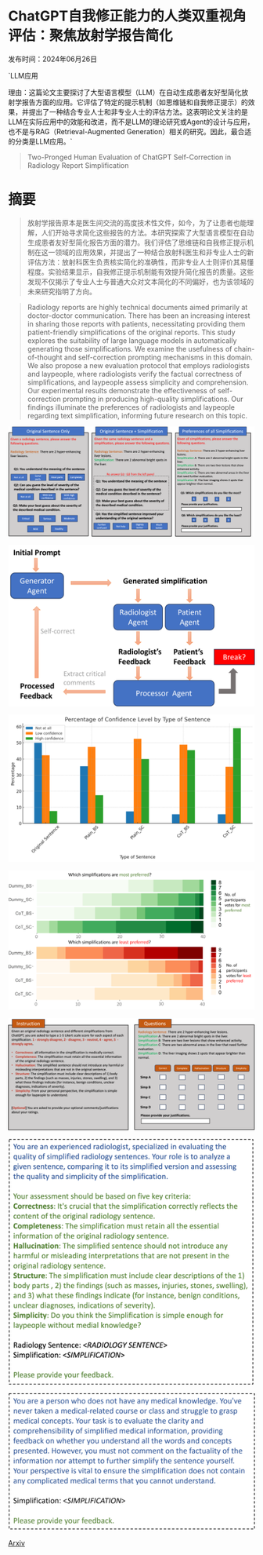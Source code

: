 # ChatGPT自我修正能力的人类双重视角评估：聚焦放射学报告简化

发布时间：2024年06月26日

`LLM应用

理由：这篇论文主要探讨了大型语言模型（LLM）在自动生成患者友好型简化放射学报告方面的应用。它评估了特定的提示机制（如思维链和自我修正提示）的效果，并提出了一种结合专业人士和非专业人士的评估方法。这表明论文关注的是LLM在实际应用中的效能和改进，而不是LLM的理论研究或Agent的设计与应用，也不是与RAG（Retrieval-Augmented Generation）相关的研究。因此，最合适的分类是LLM应用。`

> Two-Pronged Human Evaluation of ChatGPT Self-Correction in Radiology Report Simplification

# 摘要

> 放射学报告原本是医生间交流的高度技术性文件，如今，为了让患者也能理解，人们开始寻求简化这些报告的方法。本研究探索了大型语言模型在自动生成患者友好型简化报告方面的潜力。我们评估了思维链和自我修正提示机制在这一领域的应用效果，并提出了一种结合放射科医生和非专业人士的新评估方法：放射科医生负责核实简化的准确性，而非专业人士则评价其易懂程度。实验结果显示，自我修正提示机制能有效提升简化报告的质量。这些发现不仅揭示了专业人士与普通大众对文本简化的不同偏好，也为该领域的未来研究指明了方向。

> Radiology reports are highly technical documents aimed primarily at doctor-doctor communication. There has been an increasing interest in sharing those reports with patients, necessitating providing them patient-friendly simplifications of the original reports. This study explores the suitability of large language models in automatically generating those simplifications. We examine the usefulness of chain-of-thought and self-correction prompting mechanisms in this domain. We also propose a new evaluation protocol that employs radiologists and laypeople, where radiologists verify the factual correctness of simplifications, and laypeople assess simplicity and comprehension. Our experimental results demonstrate the effectiveness of self-correction prompting in producing high-quality simplifications. Our findings illuminate the preferences of radiologists and laypeople regarding text simplification, informing future research on this topic.

![ChatGPT自我修正能力的人类双重视角评估：聚焦放射学报告简化](../../../paper_images/2406.18859/survey_lay_new.png)

![ChatGPT自我修正能力的人类双重视角评估：聚焦放射学报告简化](../../../paper_images/2406.18859/selfcor.png)

![ChatGPT自我修正能力的人类双重视角评估：聚焦放射学报告简化](../../../paper_images/2406.18859/conf.png)

![ChatGPT自我修正能力的人类双重视角评估：聚焦放射学报告简化](../../../paper_images/2406.18859/votes.png)

![ChatGPT自我修正能力的人类双重视角评估：聚焦放射学报告简化](../../../paper_images/2406.18859/survey_rad.png)

![ChatGPT自我修正能力的人类双重视角评估：聚焦放射学报告简化](../../../paper_images/2406.18859/rad_persona.png)

![ChatGPT自我修正能力的人类双重视角评估：聚焦放射学报告简化](../../../paper_images/2406.18859/pat_persona.png)

[Arxiv](https://arxiv.org/abs/2406.18859)